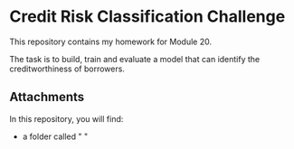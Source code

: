 # Credit Risk Classification Challenge
This repository contains my homework for Module 20.

The task is to build, train and evaluate a model that can identify the creditworthiness of borrowers. 

## Attachments
In this repository, you will find:
- a folder called " "
